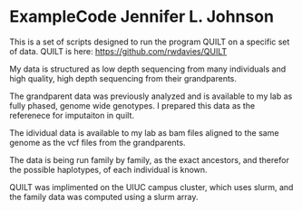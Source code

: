 # ExampleCode Jennifer L. Johnson



This is a set of scripts designed to run the program QUILT on a specific set of data.
QUILT is here: https://github.com/rwdavies/QUILT

My data is structured as low depth sequencing from many individuals and high quality, high depth sequencing from their grandparents. 

The grandparent data was previously analyzed and is available to my lab as fully phased, genome wide genotypes. I prepared this data as the referenece for imputaiton in quilt.

The idividual data is available to my lab as bam files aligned to the same genome as the vcf files from the grandparents.

The data is being run family by family, as the exact ancestors, and therefor the possible haplotypes, of each individual is known.

QUILT was implimented on the UIUC campus cluster, which uses slurm, and the family data was computed using a slurm array.
